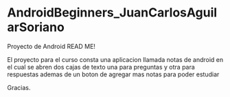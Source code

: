 # AndroidBeginners_JuanCarlosAguilarSoriano
Proyecto de Android 
READ ME! 

El proyecto para el curso consta una aplicacion llamada notas de android
en el cual se abren dos cajas de texto una para preguntas y otra para respuestas
ademas de un boton de agregar mas notas para poder estudiar

Gracias.
